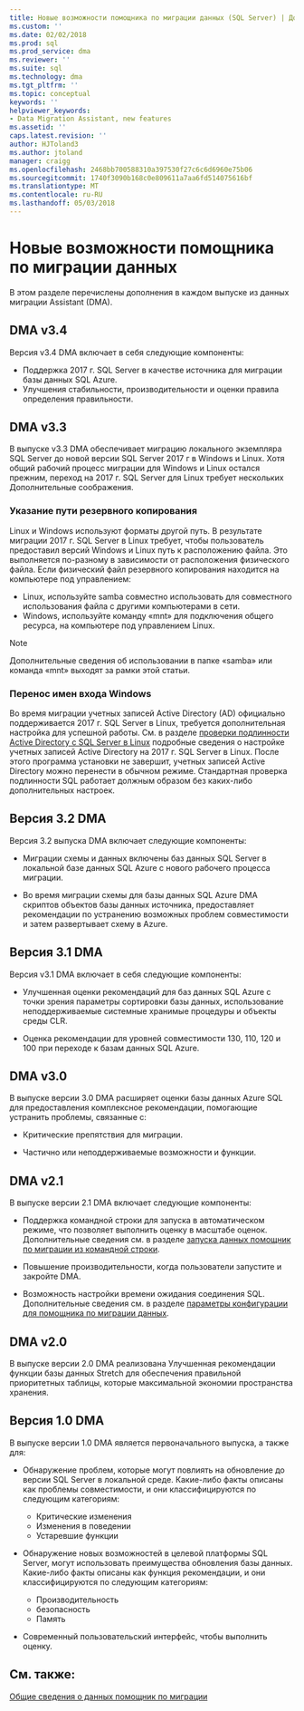```yaml
---
title: Новые возможности помощника по миграции данных (SQL Server) | Документы Microsoft
ms.custom: ''
ms.date: 02/02/2018
ms.prod: sql
ms.prod_service: dma
ms.reviewer: ''
ms.suite: sql
ms.technology: dma
ms.tgt_pltfrm: ''
ms.topic: conceptual
keywords: ''
helpviewer_keywords:
- Data Migration Assistant, new features
ms.assetid: ''
caps.latest.revision: ''
author: HJToland3
ms.author: jtoland
manager: craigg
ms.openlocfilehash: 2468bb700588310a397530f27c6c6d6960e75b06
ms.sourcegitcommit: 1740f3090b168c0e809611a7aa6fd514075616bf
ms.translationtype: MT
ms.contentlocale: ru-RU
ms.lasthandoff: 05/03/2018
---
```

# <a name="whats-new-in-data-migration-assistant"></a>Новые возможности помощника по миграции данных

В этом разделе перечислены дополнения в каждом выпуске из данных миграции Assistant (DMA).

## <a name="dma-v34"></a>DMA v3.4
Версия v3.4 DMA включает в себя следующие компоненты:
- Поддержка 2017 г. SQL Server в качестве источника для миграции базы данных SQL Azure.
- Улучшения стабильности, производительности и оценки правила определения правильности.

## <a name="dma-v33"></a>DMA v3.3
В выпуске v3.3 DMA обеспечивает миграцию локального экземпляра SQL Server до новой версии SQL Server 2017 г в Windows и Linux. Хотя общий рабочий процесс миграции для Windows и Linux остался прежним, переход на 2017 г. SQL Server для Linux требует нескольких Дополнительные соображения.

### <a name="specifying-the-back-up-path"></a>Указание пути резервного копирования
Linux и Windows используют форматы другой путь. В результате миграции 2017 г. SQL Server в Linux требует, чтобы пользователь предоставил версий Windows и Linux путь к расположению файла. Это выполняется по-разному в зависимости от расположения физического файла.
Если физический файл резервного копирования находится на компьютере под управлением:
- Linux, используйте samba совместно использовать для совместного использования файла с другими компьютерами в сети.
-   Windows, используйте команду «mnt» для подключения общего ресурса, на компьютере под управлением Linux.

> [!NOTE]
> Дополнительные сведения об использовании в папке «samba» или команда «mnt» выходят за рамки этой статьи.

### <a name="migrating-windows-logins"></a>Перенос имен входа Windows
Во время миграции учетных записей Active Directory (AD) официально поддерживается 2017 г. SQL Server в Linux, требуется дополнительная настройка для успешной работы. См. в разделе [проверки подлинности Active Directory с SQL Server в Linux](https://docs.microsoft.com/en-us/sql/linux/sql-server-linux-active-directory-authentication) подробные сведения о настройке учетных записей Active Directory на 2017 г. SQL Server в Linux. После этого программа установки не завершит, учетных записей Active Directory можно перенести в обычном режиме. Стандартная проверка подлинности SQL работает должным образом без каких-либо дополнительных настроек.

## <a name="dma-v32"></a>Версия 3.2 DMA
Версия 3.2 выпуска DMA включает следующие компоненты:

- Миграции схемы и данных включены баз данных SQL Server в локальной базе данных SQL Azure с нового рабочего процесса миграции.

- Во время миграции схемы для базы данных SQL Azure DMA скриптов объектов базы данных источника, предоставляет рекомендации по устранению возможных проблем совместимости и затем развертывает схему в Azure.

## <a name="dma-v31"></a>Версия 3.1 DMA
Версия v3.1 DMA включает в себя следующие компоненты:

- Улучшенная оценки рекомендаций для баз данных SQL Azure с точки зрения параметры сортировки базы данных, использование неподдерживаемые системные хранимые процедуры и объекты среды CLR.

- Оценка рекомендации для уровней совместимости 130, 110, 120 и 100 при переходе к базам данных SQL Azure.

## <a name="dma-v30"></a>DMA v3.0
В выпуске версии 3.0 DMA расширяет оценки базы данных Azure SQL для предоставления комплексное рекомендации, помогающие устранить проблемы, связанные с:

- Критические препятствия для миграции.

- Частично или неподдерживаемые возможности и функции.

## <a name="dma-v21"></a>DMA v2.1
В выпуске версии 2.1 DMA включает следующие компоненты:
- Поддержка командной строки для запуска в автоматическом режиме, что позволяет выполнить оценку в масштабе оценок. Дополнительные сведения см. в разделе [запуска данных помощник по миграции из командной строки](dma-commandline.md).

- Повышение производительности, когда пользователи запустите и закройте DMA.

- Возможность настройки времени ожидания соединения SQL. Дополнительные сведения см. в разделе [параметры конфигурации для помощника по миграции данных](dma-configurationsettings.md).

## <a name="dma-v20"></a>DMA v2.0
В выпуске версии 2.0 DMA реализована Улучшенная рекомендации функции базы данных Stretch для обеспечения правильной приоритетных таблицы, которые максимальной экономии пространства хранения.

## <a name="dma-v10"></a>Версия 1.0 DMA
В выпуске версии 1.0 DMA является первоначального выпуска, а также для:
- Обнаружение проблем, которые могут повлиять на обновление до версии SQL Server в локальной среде. Какие-либо факты описаны как проблемы совместимости, и они классифицируются по следующим категориям:
    -   Критические изменения
    - Изменения в поведении
    - Устаревшие функции

- Обнаружение новых возможностей в целевой платформы SQL Server, могут использовать преимущества обновления базы данных. Какие-либо факты описаны как функция рекомендации, и они классифицируются по следующим категориям:
    - Производительность
    - безопасность
    - Память

-   Современный пользовательский интерфейс, чтобы выполнить оценку.

## <a name="see-also"></a>См. также:

[Общие сведения о данных помощник по миграции](../dma/dma-overview.md)

